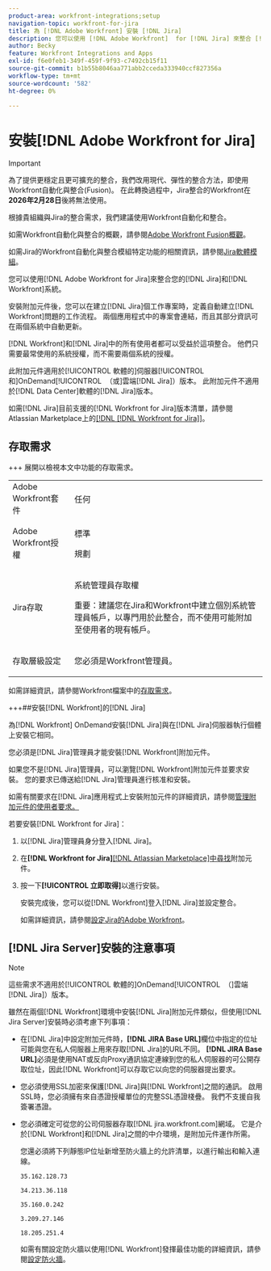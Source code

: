 ```yaml
---
product-area: workfront-integrations;setup
navigation-topic: workfront-for-jira
title: 為 [!DNL Adobe Workfront] 安裝 [!DNL Jira]
description: 您可以使用 [!DNL Adobe Workfront]  for [!DNL Jira] 來整合 [!DNL Jira] 和 [!DNL Workfront] 系統。
author: Becky
feature: Workfront Integrations and Apps
exl-id: f6e0feb1-349f-459f-9f93-c7492cb15f11
source-git-commit: b1b55b8046aa771abb2cceda333940ccf827356a
workflow-type: tm+mt
source-wordcount: '582'
ht-degree: 0%

---
```


# 安裝[!DNL Adobe Workfront for Jira]

>[!IMPORTANT]
>
>為了提供更穩定且更可擴充的整合，我們改用現代、彈性的整合方法，即使用Workfront自動化與整合(Fusion)。 在此轉換過程中，Jira整合的Workfront在&#x200B;**2026年2月28日**&#x200B;後將無法使用。
>
>根據貴組織與Jira的整合需求，我們建議使用Workfront自動化和整合。
>
>如需Workfront自動化與整合的概觀，請參閱[Adobe Workfront Fusion概觀](https://experienceleague.adobe.com/en/docs/workfront-fusion/using/get-started-with-fusion/understand-workfront-fusion/workfront-fusion-overview)。
>
>如需Jira的Workfront自動化與整合模組特定功能的相關資訊，請參閱[Jira軟體模組](https://experienceleague.adobe.com/en/docs/workfront-fusion/using/references/apps-and-their-modules/third-party-app-connectors/jira-software-modules)。

<!--

>[!IMPORTANT]
>
>To deliver more stable and scalable integrations, we're shifting to a modern, flexible integration approach using Workfront Automation and Integration (Fusion). As part of this transition process, the Workfront for Jira integration will not be available after **February 28, 2026**. 
>
>We recommend using Workfront Automation and Integration for your organization's integration needs with Jira. 
>
>Eight ready-to-use Workfront Automation and Integration templates for Jira will be available by August to help replicate common workflows and accelerate implementation. Templates are fully customizable to meet specific business needs and can be extended as requirements evolve. 
> 
>For an overview of Workfront Automation and Integration, see [Adobe Workfront Fusion overview](https://experienceleague.adobe.com/en/docs/workfront-fusion/using/get-started-with-fusion/understand-workfront-fusion/workfront-fusion-overview). 
>
>For information about the specific capabilities of the Workfront Automation and Integration modules for Jira, see [Jira Software modules](https://experienceleague.adobe.com/en/docs/workfront-fusion/using/references/apps-and-their-modules/third-party-app-connectors/jira-software-modules). 

-->

您可以使用[!DNL Adobe Workfront for Jira]來整合您的[!DNL Jira]和[!DNL Workfront]系統。

安裝附加元件後，您可以在建立[!DNL Jira]個工作專案時，定義自動建立[!DNL Workfront]問題的工作流程。 兩個應用程式中的專案會連結，而且其部分資訊可在兩個系統中自動更新。

[!DNL Workfront]和[!DNL Jira]中的所有使用者都可以受益於這項整合。 他們只需要最常使用的系統授權，而不需要兩個系統的授權。

此附加元件適用於[!UICONTROL 軟體的]伺服器[!UICONTROL 和]OnDemand[!UICONTROL &#x200B; （或]雲端[!DNL Jira]）版本。 此附加元件不適用於[!DNL Data Center]軟體的[!DNL Jira]版本。

如需[!DNL Jira]目前支援的[!DNL Workfront for Jira]版本清單，請參閱Atlassian Marketplace上的[[!DNL [!DNL Workfront for Jira]]](https://marketplace.atlassian.com/apps/1218653/workfront-for-jira?hosting=cloud&tab=overview)。

## 存取需求

+++ 展開以檢視本文中功能的存取需求。

<table style="table-layout:auto"> 
 <col> 
 <col> 
 <tbody> 
  <tr> 
   <td role="rowheader">Adobe Workfront套件</td> 
   <td><p>任何</p>
   </td> 
  </tr> 
  <tr> 
   <td role="rowheader">Adobe Workfront授權</td> 
   <td><p>標準 </p>
       <p>規劃 </p>
   </td>
  </tr> 
  <tr> 
   <td role="rowheader">Jira存取</td> 
   <td> <p>系統管理員存取權</p> <p>重要：建議您在Jira和Workfront中建立個別系統管理員帳戶，以專門用於此整合，而不使用可能附加至使用者的現有帳戶。</p> </td> 
  </tr> 
  <tr> 
   <td role="rowheader">存取層級設定</td> 
   <td> <p>您必須是Workfront管理員。</p> </td> 
  </tr> 
 </tbody> 
</table>

如需詳細資訊，請參閱Workfront檔案中的[存取需求](/help/quicksilver/administration-and-setup/add-users/access-levels-and-object-permissions/access-level-requirements-in-documentation.md)。

+++##安裝[!DNL Workfront]的[!DNL Jira]

為[!DNL Workfront] OnDemand安裝[!DNL Jira]與在[!DNL Jira]伺服器執行個體上安裝它相同。

您必須是[!DNL Jira]管理員才能安裝[!DNL Workfront]附加元件。

如果您不是[!DNL Jira]管理員，可以瀏覽[!DNL Workfront]附加元件並要求安裝。 您的要求已傳送給[!DNL Jira]管理員進行核准和安裝。

如需有關要求在[!DNL Jira]應用程式上安裝附加元件的詳細資訊，請參閱[管理附加元件的使用者要求。](https://confluence.atlassian.com/upm/managing-user-requests-for-add-ons-781394968.html)

若要安裝[!DNL Workfront for Jira]：

1. 以[!DNL Jira]管理員身分登入[!DNL Jira]。
1. 在&#x200B;**[!DNL Workfront for Jira]**&#x200B;[[!DNL Atlassian Marketplace]&#x200B;中尋找](https://marketplace.atlassian.com/apps/1218653/workfront-for-jira?hosting=cloud&tab=overview)附加元件。

1. 按一下&#x200B;**[!UICONTROL 立即取得]**&#x200B;以進行安裝。

   安裝完成後，您可以從[!DNL Workfront]登入[!DNL Jira]並設定整合。

   如需詳細資訊，請參閱[設定Jira的Adobe Workfront](../../workfront-integrations-and-apps/use-workfront-with-jira/configure-workfront-for-jira.md)。

## [!DNL Jira Server]安裝的注意事項

>[!NOTE]
>
>這些需求不適用於[!UICONTROL 軟體的]OnDemand[!UICONTROL &#x200B; （]雲端[!DNL Jira]）版本。

雖然在兩個[!DNL Workfront]環境中安裝[!DNL Jira]附加元件類似，但使用[!DNL Jira Server]安裝時必須考慮下列事項：

* 在[!DNL Jira]中設定附加元件時，**[!DNL JIRA Base URL]**&#x200B;欄位中指定的位址可能與您在私人伺服器上用來存取[!DNL Jira]的URL不同。 **[!DNL JIRA Base URL]**&#x200B;必須是使用NAT或反向Proxy通訊協定連線到您的私人伺服器的可公開存取位址，因此[!DNL Workfront]可以存取它以向您的伺服器提出要求。

* 您必須使用SSL加密來保護[!DNL Jira]與[!DNL Workfront]之間的通訊。 啟用SSL時，您必須擁有來自憑證授權單位的完整SSL憑證棧疊。 我們不支援自我簽署憑證。
* 您必須確定可從您的公司伺服器存取[!DNL jira.workfront.com]網域。 它是介於[!DNL Workfront]和[!DNL Jira]之間的中介環境，是附加元件運作所需。

  您還必須將下列靜態IP位址新增至防火牆上的允許清單，以進行輸出和輸入連線。

  `35.162.128.73`

  `34.213.36.118`

  `35.160.0.242`

  `3.209.27.146`

  `18.205.251.4`

  如需有關設定防火牆以使用[!DNL Workfront]發揮最佳功能的詳細資訊，請參閱[設定防火牆](../../administration-and-setup/get-started-wf-administration/configure-your-firewall.md)。
